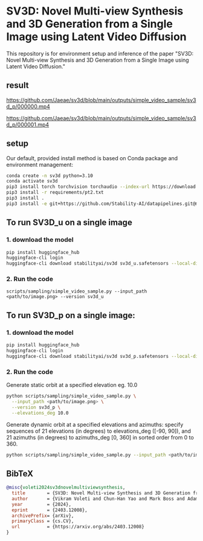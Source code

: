 # SV3D: Novel Multi-view Synthesis and 3D Generation from a Single Image using Latent Video Diffusion

This repository is for environment setup and inference of the paper "SV3D: Novel Multi-view Synthesis and 3D Generation from a Single Image using Latent Video Diffusion."

## result
https://github.com/Jaeae/sv3d/blob/main/outputs/simple_video_sample/sv3d_p/000000.mp4

https://github.com/Jaeae/sv3d/blob/main/outputs/simple_video_sample/sv3d_p/000001.mp4

## setup
Our default, provided install method is based on Conda package and environment management:

```bash
conda create -n sv3d python=3.10
conda activate sv3d
pip3 install torch torchvision torchaudio --index-url https://download.pytorch.org/whl/cu118 # check CUDA version
pip3 install -r requirements/pt2.txt
pip3 install .
pip3 install -e git+https://github.com/Stability-AI/datapipelines.git@main#egg=sdata
```

## To run SV3D_u on a single image
### 1. download the model

```bash
pip install huggingface_hub
huggingface-cli login
huggingface-cli download stabilityai/sv3d sv3d_u.safetensors --local-dir checkpoints
```

### 2. Run the code
```
scripts/sampling/simple_video_sample.py --input_path <path/to/image.png> --version sv3d_u
```


## To run SV3D_p on a single image:
### 1. download the model
```bash
pip install huggingface_hub
huggingface-cli login
huggingface-cli download stabilityai/sv3d sv3d_p.safetensors --local-dir checkpoints
```
### 2. Run the code
Generate static orbit at a specified elevation eg. 10.0 
```bash
python scripts/sampling/simple_video_sample.py \
  --input_path <path/to/image.png> \
  --version sv3d_p \
  --elevations_deg 10.0
```

Generate dynamic orbit at a specified elevations and azimuths: 
specify sequences of 21 elevations (in degrees) to elevations_deg ([-90, 90]), and 21 azimuths (in degrees) to azimuths_deg [0, 360] in sorted order from 0 to 360. 
```bash
python scripts/sampling/simple_video_sample.py --input_path <path/to/image.png> --version sv3d_p --elevations_deg [<list of 21 elevations in degrees>] --azimuths_deg [<list of 21 azimuths in degrees>]
```

## BibTeX
```bibtex
@misc{voleti2024sv3dnovelmultiviewsynthesis,
  title        = {SV3D: Novel Multi-view Synthesis and 3D Generation from a Single Image using Latent Video Diffusion},
  author       = {Vikram Voleti and Chun-Han Yao and Mark Boss and Adam Letts and David Pankratz and Dmitry Tochilkin and Christian Laforte and Robin Rombach and Varun Jampani},
  year         = {2024},
  eprint       = {2403.12008},
  archivePrefix= {arXiv},
  primaryClass = {cs.CV},
  url          = {https://arxiv.org/abs/2403.12008}
}



